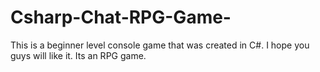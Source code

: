 # Csharp-Chat-RPG-Game-
This is a beginner level console game that was created in C#. I hope you guys will like it. Its an RPG game.
